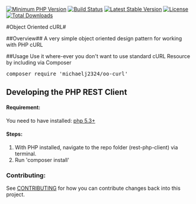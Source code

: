 [![Minimum PHP Version](https://img.shields.io/badge/php-%3E%3D%205.3-8892BF.svg)](https://php.net/)
[![Build Status](https://travis-ci.org/sugarcrm/rest-php-client.svg?branch=master)](https://travis-ci.org/sugarcrm/rest-php-client)
[![Latest Stable Version](https://poser.pugx.org/sugarcrm/rest-php-client/v/stable)](https://packagist.org/packages/sugarcrm/rest-php-client)
[![License](https://poser.pugx.org/sugarcrm/rest-php-client/license)](https://packagist.org/packages/sugarcrm/rest-php-client)
[![Total Downloads](https://poser.pugx.org/sugarcrm/rest-php-client/downloads)](https://packagist.org/packages/sugarcrm/rest-php-client)

#Object Oriented cURL#

##Overview##
A very simple object oriented design pattern for working with PHP cURL

##Usage
Use it where-ever you don't want to use standard cURL Resource by including via Composer

<pre>composer require 'michaelj2324/oo-curl'</pre>

## Developing the PHP REST Client

#### Requirement:
You need to have installed: [php 5.3+](https://php.org/)

#### Steps:
1. With PHP installed, navigate to the repo folder (rest-php-client) via terminal.
2. Run 'composer install'

### Contributing:
See [CONTRIBUTING](CONTRIBUTING.md) for how you can contribute changes back into this project.


